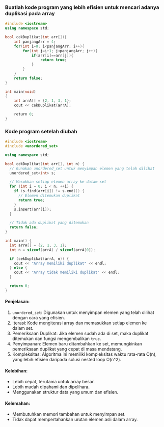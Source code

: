 ### Buatlah kode program yang lebih efisien untuk mencari adanya duplikasi pada array
```C++
#include <iostream>
using namespace std;

bool cekDuplikat(int arr[]){
    int panjangArr = 4;
    for(int i=0; i<panjangArr; i++){
        for(int j=i+1; j<panjangArr; j++){
            if(arr[i]==arr[j]){
                return true;
            }
        }
    }
    return false;
}

int main(void)
{
    int arrA[] = {2, 1, 3, 1};
    cout << cekDuplikat(arrA);

    return 0;
}
```

### Kode program setelah diubah
```C++
#include <iostream>
#include <unordered_set>

using namespace std;

bool cekDuplikat(int arr[], int n) {
  // Gunakan unordered_set untuk menyimpan elemen yang telah dilihat
  unordered_set<int> s;

  // Masukkan setiap elemen array ke dalam set
  for (int i = 0; i < n; ++i) {
    if (s.find(arr[i]) != s.end()) {
      // Elemen ditemukan duplikat
      return true;
    }
    s.insert(arr[i]);
  }

  // Tidak ada duplikat yang ditemukan
  return false;
}

int main() {
  int arrA[] = {2, 1, 3, 1};
  int n = sizeof(arrA) / sizeof(arrA[0]);

  if (cekDuplikat(arrA, n)) {
    cout << "Array memiliki duplikat" << endl;
  } else {
    cout << "Array tidak memiliki duplikat" << endl;
  }

  return 0;
}
```

#### Penjelasan:
1. ```unordered_set```: Digunakan untuk menyimpan elemen yang telah dilihat dengan cara yang efisien.
2. Iterasi: Kode mengiterasi array dan memasukkan setiap elemen ke dalam set.
3. Pemeriksaan Duplikat: Jika elemen sudah ada di set, maka duplikat ditemukan dan fungsi mengembalikan ```true```.
4. Penyimpanan: Elemen baru ditambahkan ke set, memungkinkan pemeriksaan duplikat yang cepat di masa mendatang.
5. Kompleksitas: Algoritma ini memiliki kompleksitas waktu rata-rata O(n), yang lebih efisien daripada solusi nested loop O(n^2).

#### Kelebihan:
- Lebih cepat, terutama untuk array besar.
- Lebih mudah dipahami dan dipelihara.
- Menggunakan struktur data yang umum dan efisien.

#### Kelemahan:
- Membutuhkan memori tambahan untuk menyimpan set.
- Tidak dapat mempertahankan urutan elemen asli dalam array.